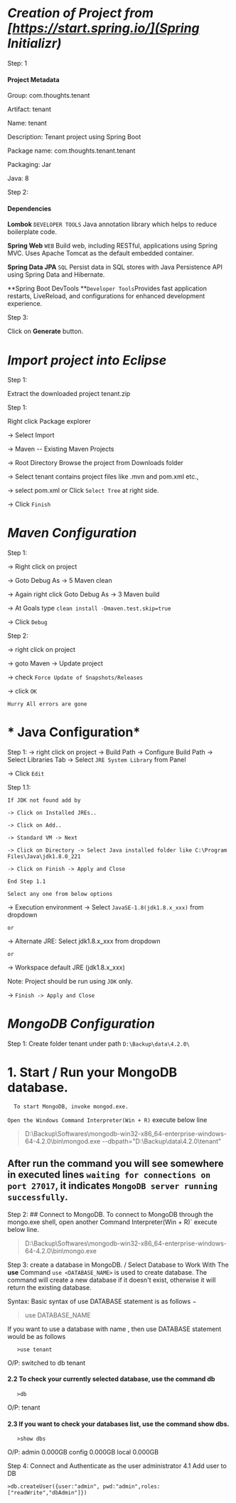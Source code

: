 # *Creation of Project from [https://start.spring.io/](Spring Initializr)*

Step: 1

#### **Project Metadata**

Group: com.thoughts.tenant

Artifact: tenant

Name: tenant

Description: Tenant project using Spring Boot

Package name: com.thoughts.tenant.tenant

Packaging: Jar

Java: 8

Step 2: 

#### Dependencies

**Lombok** `DEVELOPER TOOLS` Java annotation library which helps to reduce boilerplate code.

**Spring Web** `WEB` Build web, including RESTful, applications using Spring MVC. Uses Apache Tomcat as the default embedded container.

**Spring Data JPA** `SQL` Persist data in SQL stores with Java Persistence API using Spring Data and Hibernate.

**Spring Boot DevTools **`Developer Tools`Provides fast application restarts, LiveReload, and configurations for enhanced development experience.

Step 3:

Click on **Generate** button.

# *Import project into Eclipse*

Step 1: 

Extract the downloaded project tenant.zip

Step 1:

Right click Package explorer 

-> Select Import 

-> Maven -- Existing Maven Projects 

-> Root Directory Browse the project from Downloads folder 

-> Select tenant contains project files like .mvn and pom.xml etc., 

-> select pom.xml or Click `Select Tree` at right side.

-> Click `Finish`


# *Maven Configuration*
Step 1: 

-> Right click on project

-> Goto Debug As -> 5 Maven clean

-> Again right click Goto Debug As -> 3 Maven build

-> At Goals type `clean install -Dmaven.test.skip=true`

-> Click `Debug`

Step 2:

-> right click on project

-> goto Maven -> Update project

-> check `Force Update of Snapshots/Releases`

-> click `OK`

`Hurry All errors are gone`

# * Java Configuration*
Step 1:
-> right click on project
-> Build Path -> Configure Build Path
-> Select Libraries Tab -> Select `JRE System Library` from Panel

-> Click `Edit`

Step 1.1: 

`If JDK not found add by `

`-> Click on Installed JREs..`

`-> Click on Add..`

`-> Standard VM -> Next`

`-> Click on Directory -> Select Java installed folder like C:\Program Files\Java\jdk1.8.0_221`

`-> Click on Finish -> Apply and Close`

`End Step 1.1`

`Select any one from below options`

-> Execution environment -> Select `JavaSE-1.8(jdk1.8.x_xxx)` from dropdown 

`or`

-> Alternate JRE: Select jdk1.8.x_xxx from dropdown

`or`

-> Workspace default JRE (jdk1.8.x_xxx)

Note: Project should be run using `JDK` only.

-> `Finish -> Apply and Close`

# *MongoDB Configuration*

Step 1:
Create folder tenant under path `D:\Backup\data\4.2.0\`

#   1. Start / Run your MongoDB database.
      To start MongoDB, invoke mongod.exe.
`Open the Windows Command Interpreter(Win + R)` execute below line
> D:\Backup\Softwares\mongodb-win32-x86_64-enterprise-windows-64-4.2.0\bin\mongod.exe --dbpath="D:\Backup\data\4.2.0\tenant"

## After run the command you will see somewhere in executed lines `waiting for connections on port 27017`, it indicates `MongoDB server running successfully`.

Step 2:
	## Connect to MongoDB.
To connect to MongoDB through the mongo.exe shell, open another Command Interpreter(Win + R)` execute below line.
> D:\Backup\Softwares\mongodb-win32-x86_64-enterprise-windows-64-4.2.0\bin\mongo.exe

Step 3:
create a database in MongoDB. / Select Database to Work With
   The **use** Command
   `use <DATABASE_NAME>` is used to create database. The command will create a new database if it doesn't exist, otherwise it will return the existing database.

   Syntax:	Basic syntax of use DATABASE statement is as follows −

   >use DATABASE_NAME

   If you want to use a database with name <tenant>, then use DATABASE statement would be as follows
```
   >use tenant
```
O/P: switched to db tenant

#### 2.2 To check your currently selected database, use the command db
```
   >db
```
O/P: tenant

#### 2.3 If you want to check your databases list, use the command show dbs.
```
   >show dbs
```
O/P:
	admin   0.000GB
	config  0.000GB
	local   0.000GB

Step 4:
Connect and Authenticate as the user administrator
4.1 Add user to DB

   `>db.createUser({user:"admin", pwd:"admin",roles:["readWrite","dbAdmin"]})`

   
   